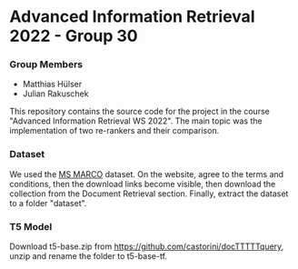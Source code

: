 # Advanced Information Retrieval 2022 - Group 30
### Group Members
* Matthias Hülser
* Julian Rakuschek

This repository contains the source code for the project in the course "Advanced Information Retrieval WS 2022".
The main topic was the implementation of two re-rankers and their comparison.

### Dataset
We used the [MS MARCO](https://microsoft.github.io/msmarco/) dataset.
On the website, agree to the terms and conditions, then the download links become visible, then download the collection from the Document Retrieval section.
Finally, extract the dataset to a folder "dataset".

### T5 Model
Download t5-base.zip from https://github.com/castorini/docTTTTTquery, unzip and rename the folder to t5-base-tf.
